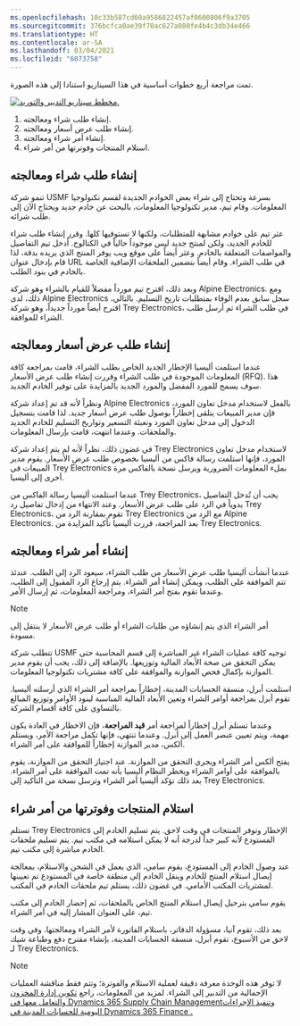 ```yaml
---
ms.openlocfilehash: 10c33b587cd60a9586822457af0600806f9a3705
ms.sourcegitcommit: 376bcfca0ae39f70ac627a080fe4b4c3db34e466
ms.translationtype: HT
ms.contentlocale: ar-SA
ms.lasthandoff: 03/04/2021
ms.locfileid: "6073758"
---
```

تمت مراجعة أربع خطوات أساسية في هذا السيناريو استنادا إلى هذه الصورة.
 
[![مخطط سيناريو التدبير والتوريد.](../media/procurement-sourcing-1.png)](../media/procurement-sourcing-1.png#lightbox)

1.  إنشاء طلب شراء ومعالجته.
2.  إنشاء طلب عرض أسعار ومعالجته.
3.  إنشاء أمر شراء ومعالجته.
4.  استلام المنتجات وفوترتها من أمر شراء.
 
## <a name="create-and-process-a-purchase-requisition"></a>إنشاء طلب شراء ومعالجته 

تنمو شركة USMF بسرعة وتحتاج إلى شراء بعض الخوادم الجديدة لقسم تكنولوجيا المعلومات. وقام تيم، مدير تكنولوجيا المعلومات، بالبحث عن خادم جديد ويحتاج الآن إلى طلب شرائه.

عثر تيم على خوادم مشابهة للمتطلبات، ولكنها لا تستوفيها كلها. وقرر إنشاء طلب شراء للخادم الجديد، ولكن لمنتج جديد ليس موجوداً حالياً في الكتالوج. أدخل تيم التفاصيل والمواصفات المتعلقة بالخادم. وعثر أيضاً على موقع ويب يوفر المنتج الذي يريده بدقة، لذا قام بإدخال عنوان URL في طلب الشراء. وقام أيضاً بتضمين الملحقات الإضافية الخاصة بالخادم في بنود الطلب.

وبعد ذلك، اقترح تيم مورداً مفضلاً للقيام بالشراء وهو شركة Alpine Electronics. ومع ذلك، لدى Alpine Electronics سجل سابق بعدم الوفاء بمتطلبات تاريخ التسليم. بالتالي، اقترح أيضاً مورداً جديداً، وهو شركة Trey Electronics، في طلب الشراء ثم أرسل طلب الشراء للموافقة.

## <a name="create-and-process-a-request-for-quotation"></a>إنشاء طلب عرض أسعار ومعالجته 

عندما استلمت أليسيا الإخطار الجديد الخاص بطلب الشراء، قامت بمراجعة كافة المعلومات الموجودة في طلب الشراء وقررت إنشاء طلب عرض الأسعار (RFQ). هذا سوف يسمح للمورد المفضل والمورد الجديد بالمزايدة على توفير الخادم الجديد.

ونظراً لأنه قد تم إعداد شركة Alpine Electronics بالفعل لاستخدام مدخل تعاون المورد، فإن مدير المبيعات يتلقى إخطاراً بوصول طلب عرض أسعار جديد. لذا قامت بتسجيل الدخول إلى مدخل تعاون المورد وتعبئة التسعير وتواريخ التسليم للخادم الجديد والملحقات. وعندما انتهت، قامت بإرسال المعلومات.

في غضون ذلك، نظراً لأنه لم يتم إعداد شركة Trey Electronics لاستخدام مدخل تعاون المورد، فإنها استلمت رسالة فاكس من أليسيا بخصوص طلب عرض الأسعار. يقوم مدير المبيعات في Trey Electronics بملء المعلومات الضرورية ويرسل نسخة بالفاكس مرة أخرى إلى أليسيا.

عندما استلمت أليسيا رسالة الفاكس من Trey Electronics، يجب أن تُدخل التفاصيل يدوياً في الرد على طلب عرض الأسعار. وعند الانتهاء من إدخال تفاصيل رد Trey Electronics، تقوم بمقارنة الرد من Trey Electronics مع الرد من Alpine Electronics. بعد المراجعة، قررت أليسيا تأكيد المزايدة من Trey Electronics.

## <a name="create-and-process-a-purchase-order"></a>إنشاء أمر شراء ومعالجته 

عندما أنشأت أليسيا طلب عرض الأسعار من طلب الشراء، سيعود الرد إلى الطلب. عندئذ تتم الموافقة على الطلب، ويمكن إنشاء أمر الشراء. يتم إرجاع الرد المقبول إلى الطلب، وعندما تقوم بفتح أمر الشراء، ومراجعة المعلومات، ثم إرسال الأمر.

> [!NOTE]
> أمر الشراء الذي يتم إنشاؤه من طلبات الشراء أو طلب عرض الأسعار لا ينتقل إلى مسودة.

تتطلب شركة USMF توجيه كافة عمليات الشراء غير المباشرة إلى قسم المحاسبة حتى يمكن التحقق من صحة الأبعاد المالية وتوزيعها. بالإضافة إلى ذلك، يجب أن يقوم مدير الموازنة بإكمال فحص الموازنة والموافقة على كافة مشتريات تكنولوجيا المعلومات.

استلمت أبرل، منسقة الحسابات المدينة، إخطاراً بمراجعة أمر الشراء الذي أرسلته أليسيا. تقوم أبرل بمراجعة أوامر الشراء وتعين الأبعاد المالية المناسبة لبنود الأوامر وتوزيع المبالغ بالتساوي على كافة أقسام الشركة.

وعندما تستلم أبرل إخطاراً لمراجعة أمر **قيد المراجعة**، فإن الاخطار في العادة يكون مهمة، ويتم تعيين عنصر العمل إلى أبرل. وعندما تنتهي، فإنها تكمل مراجعة الأمر، ويستلم ألكس، مدير الموازنة إخطاراً للموافقة على أمر الشراء.

يفتح ألكس أمر الشراء ويجري التحقق من الموازنة. عند اجتياز التحقق من الموازنة، يقوم بالموافقة على أوامر الشراء ويخطر النظام أليسيا بأنه تمت الموافقة على أمر الشراء. بعد ذلك تؤكد أليسيا أمر الشراء وترسل نسخة من التأكيد إلى Trey Electronics.

## <a name="receive-and-invoice-products-from-a-purchase-order"></a>استلام المنتجات وفوترتها من أمر شراء 

تستلم Trey Electronics الإخطار وتوفر المنتجات في وقت لاحق. يتم تسليم الخادم إلى المستودع لأنه كبير جداً لدرجة أنه لا يمكن استلامه في مكتب تيم. يتم تسليم ملحقات الخادم مباشرة إلى مكتب تيم.

عند وصول الخادم إلى المستودع، يقوم سامي، الذي يعمل في الشحن والاستلام، بمعالجة إيصال استلام المنتج للخادم وينقل الخادم إلى منطقة خاصة في المستودع تم تعيينها لمشتريات المكتب الأمامي. في غضون ذلك، يستلم تيم ملحقات الخادم في المكتب.

يقوم سامي بترحيل إيصال استلام المنتج الخاص بالملحقات، ثم إحضار الخادم إلى مكتب تيم، على العنوان المشار إليه في أمر الشراء.

بعد ذلك، تقوم آنيا، مسؤولة الدفاتر، باستلام الفاتورة لأمر الشراء ومعالجتها. وفي وقت لاحق من الأسبوع، تقوم أبرل، منسقة الحسابات المدينة، بإنشاء مقترح دفع وطباعة شيك لـ Trey Electronics.

> [!NOTE] 
> لا توفر هذه الوحدة معرفة دقيقة لعملية الاستلام والفوترة؛ وتتم فقط مناقشة العمليات الإجمالية من التدبير إلى الشراء. لمزيد من المعلومات، راجع [تكوين إدارة المخزون والتعامل معها في Dynamics 365 Supply Chain Management](https://docs.microsoft.com/learn/modules/configure-inventory-management-dyn365-supply-chain-mgmt/?azure-portal=true)و[تنفيذ الإجراءات اليومية للحسابات المدينة في Dynamics 365 Finance .](https://docs.microsoft.com/learn/modules/accounts-payable-daily-procedures-dyn365-finance/?azure-portal=true)
